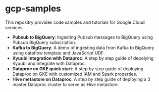 # gcp-samples
This repositry provides code samples and tutorials for Google Cloud services.

- **Pubsub to BigQuery**: Ingesting Pubsub messages to BigQuery using Pubsub BigQuery subscription.
- **Kafka to BigQuery**: A demo of ingesting data from Kafka to BigQuery using dataflow template and JavaScript UDF.
- **Kyuubi integration with Dataproc**: A step by step guide of depolying Kyuubi and integrate with Dataproc.
- **Dataproc on GKE quick start**: A step by step guide of deploying Dataproc on GKE with customized IAM and Spark properties.
- **Hive metastore on Dataproc**: A step by step guide of deploying a 3 master Dataproc cluster to serve as Hive metastore.
